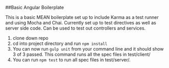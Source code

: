 ##Basic Angular Boilerplate

This is a basic MEAN boilerplate set up to include Karma as a test runner and using Mocha and Chai. Currently set up to test directives as well as server side code. Can be used to test out controllers and services.

1. clone down repo
2. cd into project directory and run ```npm install```
3. You can now run ```gulp unit``` from your command line and it should show 3 of 3 passed. This command runs all the spec files in test/client/
4. You can run ```npm test``` to run all spec files in test/server/.
